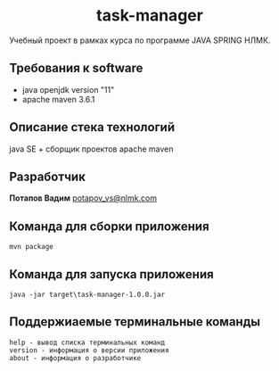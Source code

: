 <h1 align="center">task-manager</h1>

Учебный проект в рамках курса по программе JAVA SPRING НЛМК.

## Требования к software

* java openjdk version "11"
* apache maven 3.6.1

## Описание стека технологий

java SE + сборщик проектов apache maven

## Разработчик

**Потапов Вадим** potapov_vs@nlmk.com

## Команда для сборки приложения

```
mvn package
```
## Команда для запуска приложения

```
java -jar target\task-manager-1.0.0.jar
```

## Поддержиаемые терминальные команды

```
help - вывод списка терминальных команд
version - информация о версии приложения
about - информация о разработчике
```
